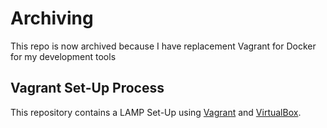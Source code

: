 # Archiving
This repo is now archived because I have replacement Vagrant for Docker for my development tools

## Vagrant Set-Up Process
This repository contains a LAMP Set-Up using [Vagrant](https://www.vagrantup.com/downloads.html) and [VirtualBox](https://www.virtualbox.org/wiki/Downloads).
